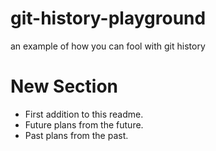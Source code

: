# git-history-playground
an example of how you can fool with git history

# New Section

* First addition to this readme.
* Future plans from the future.
* Past plans from the past.
